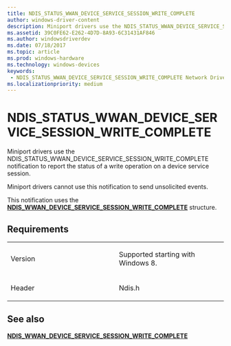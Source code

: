 ```yaml
---
title: NDIS_STATUS_WWAN_DEVICE_SERVICE_SESSION_WRITE_COMPLETE
author: windows-driver-content
description: Miniport drivers use the NDIS_STATUS_WWAN_DEVICE_SERVICE_SESSION_WRITE_COMPLETE notification to report the status of a write operation on a device service session.NDIS_WWAN_DEVICE_SERVICE_SESSION_WRITE_COMPLETE structure.
ms.assetid: 39C0FE62-E262-4D7D-8A93-6C31431AF846
ms.author: windowsdriverdev 
ms.date: 07/18/2017 
ms.topic: article 
ms.prod: windows-hardware 
ms.technology: windows-devices 
keywords:
 - NDIS_STATUS_WWAN_DEVICE_SERVICE_SESSION_WRITE_COMPLETE Network Drivers Starting with Windows Vista
ms.localizationpriority: medium
---
```


# NDIS\_STATUS\_WWAN\_DEVICE\_SERVICE\_SESSION\_WRITE\_COMPLETE


Miniport drivers use the NDIS\_STATUS\_WWAN\_DEVICE\_SERVICE\_SESSION\_WRITE\_COMPLETE notification to report the status of a write operation on a device service session.

Miniport drivers cannot use this notification to send unsolicited events.

This notification uses the [**NDIS\_WWAN\_DEVICE\_SERVICE\_SESSION\_WRITE\_COMPLETE**](https://msdn.microsoft.com/library/windows/hardware/hh831861) structure.

Requirements
------------

<table>
<colgroup>
<col width="50%" />
<col width="50%" />
</colgroup>
<tbody>
<tr class="odd">
<td><p>Version</p></td>
<td><p>Supported starting with Windows 8.</p></td>
</tr>
<tr class="even">
<td><p>Header</p></td>
<td>Ndis.h</td>
</tr>
</tbody>
</table>

## See also


[**NDIS\_WWAN\_DEVICE\_SERVICE\_SESSION\_WRITE\_COMPLETE**](https://msdn.microsoft.com/library/windows/hardware/hh831861)

 

 





